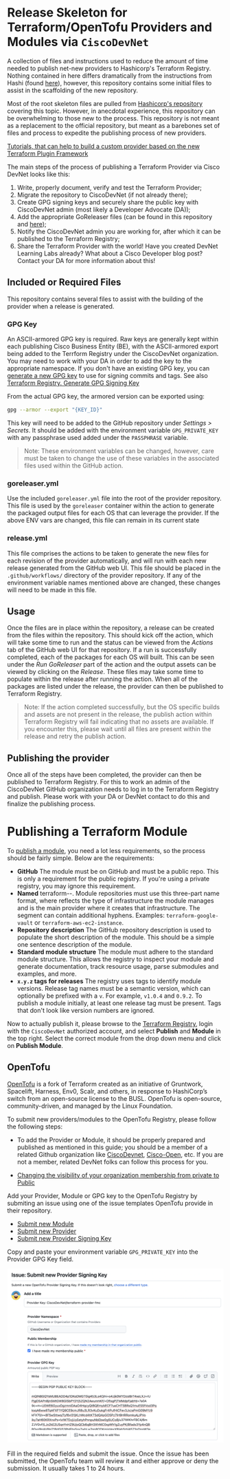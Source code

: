 # Release Skeleton for Terraform/OpenTofu Providers and Modules via `CiscoDevNet`

A collection of files and instructions used to reduce the amount of time needed to publish net-new providers to Hashicorp's Terraform Registry.  Nothing contained in here differs dramatically from the instructions from Hashi (found [here](https://www.terraform.io/docs/registry/providers/publishing.html)), however, this repository contains some initial files to assist in the scaffolding of the new repository.

Most of the root skeleton files are pulled from [Hashicorp's repository](https://github.com/hashicorp/terraform-provider-scaffolding-framework) covering this topic.  However, in anecdotal experience, this repository can be overwhelming to those new to the process.  This repository is not meant as a replacement to the official repository, but meant as a barebones set of files and process to expedite the publishing process of new providers. 

[Tutorials, that can help to build a custom provider based on the new Terraform Plugin Framework](https://developer.hashicorp.com/terraform/tutorials/providers-plugin-framework)

The main steps of the process of publishing a Terraform Provider via Cisco DevNet looks like this:

1. Write, properly document, verify and test the Terraform Provider;
2. Migrate the repository to CiscoDevNet (if not already there);
3. Create GPG signing keys and securely share the public key with CiscoDevNet admin (most likely a Developer Advocate (DA));
4. Add the appropriate GoReleaser files (can be found in this repository and [here](https://github.com/hashicorp/terraform-provider-scaffolding-framework));
5. Notify the CiscoDevNet admin you are working for, after which it can be published to the Terraform Registry;
6. Share the Terraform Provider with the world! Have you created DevNet Learning Labs already? What about a Cisco Developer blog post? Contact your DA for more information about this!

## Included or Required Files

This repository contains several files to assist with the building of the provider when a release is generated.

### GPG Key

An ASCII-armored GPG key is required.  Raw keys are generally kept within each publishing Cisco Business Entity (BE), with the ASCII-armored export being added to the Terrform Registry under the CiscoDevNet organization.  You may need to work with your DA in order to add the key to the appropriate namespace. If you don't have an existing GPG key, you can [generate a new GPG key](https://docs.github.com/en/github/authenticating-to-github/managing-commit-signature-verification/generating-a-new-gpg-key) to use for signing commits and tags. See also [Terraform Registry. Generate GPG Signing Key](https://developer.hashicorp.com/terraform/tutorials/providers/provider-release-publish?in=terraform%2Fproviders#generate-gpg-signing-key)

From the actual GPG key, the armored version can be exported using:

```bash
gpg --armor --export "{KEY_ID}"
```

This key will need to be added to the GitHub repository under *Settings > Secrets*.  It should be added with the environment variable `GPG_PRIVATE_KEY` with any passphrase used added under the `PASSPHRASE` variable.

> Note: These environment variables can be changed, however, care must be taken to change the use of these variables in the associated files used within the GitHub action.

### goreleaser.yml

Use the included `goreleaser.yml` file into the root of the provider repository.  This file is used by the `goreleaser` container within the action to generate the packaged output files for each OS that can leverage the provider.  If the above ENV vars are changed, this file can remain in its current state

### release.yml

This file comprises the actions to be taken to generate the new files for each revision of the provider automatically, and will run with each new release generated from the GitHub web UI.  This file should be placed in the `.github/workflows/` directory of the provider repository.  If any of the environment variable names mentioned above are changed, these changes will need to be made in this file.

## Usage

Once the files are in place within the repository, a release can be created from the files within the repository.  This should kick off the action, which will take some time to run and the status can be viewed from the *Actions* tab of the GitHub web UI for that repository.  If a run is successfully completed, each of the packages for each OS will built.  This can be seen under the *Run GoReleaser* part of the action and the output assets can be viewed by clicking on the *Release*.  These files may take some time to populate within the release after running the action.  When all of the packages are listed under the release, the provider can then be published to Terraform Registry.

> Note: If the action completed successfully, but the OS specific builds and assets are not present in the release, the publish action within Terraform Registry will fail indicating that no assets are available.  If you encounter this, please wait until all files are present within the release and retry the publish action.

## Publishing the provider
Once all of the steps have been completed, the provider can then be published to Terraform Registry. For this to work an admin of the CiscoDevNet GitHub organization needs to log in to the Terraform Registry and publish. Please work with your DA or DevNet contact to do this and finalize the publishing process. 

# Publishing a Terraform Module
To [publish a module](https://www.terraform.io/registry/modules/publish), you need a lot less requirements, so the process should be fairly simple. Below are the requirements:

* **GitHub** The module must be on GitHub and must be a public repo. This is only a requirement for the public registry. If you're using a private registry, you may ignore this requirement.
* **Named** terraform-<PROVIDER>-<NAME>. Module repositories must use this three-part name format, where <NAME> reflects the type of infrastructure the module manages and <PROVIDER> is the main provider where it creates that infrastructure. The <NAME> segment can contain additional hyphens. Examples: `terraform-google-vault` or `terraform-aws-ec2-instance`.
* **Repository description** The GitHub repository description is used to populate the short description of the module. This should be a simple one sentence description of the module.
* **Standard module structure** The module must adhere to the standard module structure. This allows the registry to inspect your module and generate documentation, track resource usage, parse submodules and examples, and more.
* **`x.y.z` tags for releases** The registry uses tags to identify module versions. Release tag names must be a semantic version, which can optionally be prefixed with a `v`. For example, `v1.0.4` and `0.9.2`. To publish a module initially, at least one release tag must be present. Tags that don't look like version numbers are ignored.

Now to actually publish it, please browse to the [Terraform Registry](https://registry.terraform.io/), login with the `CiscoDevNet` authorized account, and select **Publish** and **Module** in the top right. Select the correct module from the drop down menu and click on **Publish Module**.

## OpenTofu
[OpenTofu](https://github.com/opentofu) is a fork of Terraform created as an initiative of Gruntwork, Spacelift, Harness, Env0, Scalr, and others, in response to HashiCorp’s switch from an open-source license to the BUSL. OpenTofu is open-source, community-driven, and managed by the Linux Foundation.


To submit new providers/modules to the OpenTofu Registry, please follow the following steps:

- To add the Provider or Module, it should be properly prepared and published as mentioned in this guide; you should be a member of a related Github organization like [CiscoDevnet](https://github.com/CiscoDevNet), [Cisco-Open](https://github.com/cisco-open), etc. If you are not a member, related DevNet folks can follow this process for you.

- [Changing the visibility of your organization membership from private to Public](https://docs.github.com/en/account-and-profile/setting-up-and-managing-your-personal-account-on-github/managing-your-membership-in-organizations/publicizing-or-hiding-organization-membership)

Add your Provider, Module or GPG key to the OpenTofu Registry by submiting an issue using one of the issue templates OpenTofu provide in their repository.

- [Submit new Module](https://github.com/opentofu/registry/issues/new?assignees=&labels=module%2Csubmission&projects=&template=module.yml&title=Module%3A+)
- [Submit new Provider](https://github.com/opentofu/registry/issues/new?assignees=&labels=provider%2Csubmission&projects=&template=provider.yml&title=Provider%3A+)
- [Submit new Provider Signing Key](https://github.com/opentofu/registry/issues/new?assignees=&labels=provider-key%2Csubmission&projects=&template=provider_key.yml&title=Provider+Key%3A+)

Copy and paste your environment variable `GPG_PRIVATE_KEY` into the Provider GPG Key field.

![Submit new Provider Signing Key](submit_new_provider_signing_key.png)

Fill in the required fields and submit the issue. Once the issue has been submitted, the OpenTofu team will review it and either approve or deny the submission. It usually takes 1 to 24 hours.

